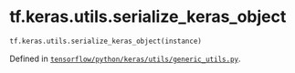 <div itemscope itemtype="http://developers.google.com/ReferenceObject">
<meta itemprop="name" content="tf.keras.utils.serialize_keras_object" />
<meta itemprop="path" content="Stable" />
</div>

# tf.keras.utils.serialize_keras_object

``` python
tf.keras.utils.serialize_keras_object(instance)
```



Defined in [`tensorflow/python/keras/utils/generic_utils.py`](/code/stable/tensorflow/python/keras/utils/generic_utils.py).

